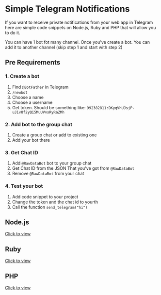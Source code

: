 # Simple Telegram Notifications

If you want to receive private notifications from your web app in Telegram  here are simple code snippets on Node.js, Ruby and PHP that will allow you to do it.

You can have 1 bot fot many channel. Once you've create a bot. You can add it to another channel (skip step 1 and start with step 2)

## Pre Requirements

### 1. Create a bot

1. Find `@BotFather` in Telegram
2. `/newbot`
3. Choose a name
4. Choose a username
5. Get token. Should be something like: `992382811:DKyqVhUJsjP-uJivOf2yQi5MuUVvsRyRaZMh`

### 2. Add bot to the group chat
1. Create a group chat or add to existing one
2. Add your bot there

### 3. Get Chat ID
1. Add `@RawDataBot` bot to your group chat
2. Get Chat ID from the JSON That you've got from `@RawDataBot`
3. Remove `@RawDataBot` from your chat 

### 4. Test your bot
1. Add code snippet to your project
2. Change the token and the chat id to yourth
3. Call the function `send_telegram("hi")`


## Node.js

[Click to view](https://github.com/AndreyAzimov/simple-telegram-notifications/blob/master/sendTelegram.js)

## Ruby

[Click to view](https://github.com/AndreyAzimov/simple-telegram-notifications/blob/master/send_telegram.rb)

## PHP

[Click to view](https://github.com/AndreyAzimov/simple-telegram-notifications/blob/master/send_telegram.php)
